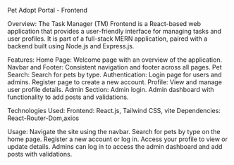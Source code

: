 Pet Adopt Portal - Frontend

Overview:
The Task Manager (TM) Frontend is a React-based web application that provides a user-friendly interface for managing tasks and user profiles. It is part of a full-stack MERN application, paired with a backend built using Node.js and Express.js.

Features:
   Home Page: Welcome page with an overview of the application.
   Navbar and Footer: Consistent navigation and footer across all pages.
   Pet Search: Search for pets by type.
   Authentication:
        Login page for users and admins.
        Register page to create a new account.
   Profile: View and manage user profile details.
   Admin Section:
        Admin login.
        Admin dashboard with functionality to add posts and validations.

Technologies Used:
   Frontend: React.js, Tailwind CSS, vite
   Dependencies: React-Router-Dom,axios

Usage:
   Navigate the site using the navbar.
   Search for pets by type on the home page.
   Register a new account or log in.
   Access your profile to view or update details.
   Admins can log in to access the admin dashboard and add posts with validations.

